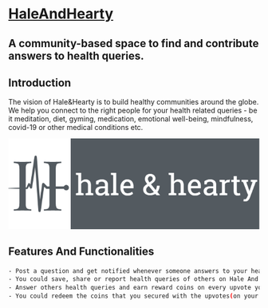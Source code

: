 # [HaleAndHearty](https://halehearty.herokuapp.com)
## A community-based space to find and contribute answers to health queries.
## Introduction

The vision of Hale&Hearty is to build healthy communities around the globe.
We help you connect to the right people for your health related queries - be it meditation, diet, gyming, medication, emotional well-being, mindfulness, covid-19 or other medical conditions etc.


![Logo](https://github.com/VarunLanjhara/HaleAndHearty/blob/master/main/static/images/logoboi.PNG)

## Features And Functionalities
```bash
- Post a question and get notified whenever someone answers to your health query.
- You could save, share or report health queries of others on Hale And Hearty community
- Answer others health queries and earn reward coins on every upvote you secure from Hale And Hearty community.
- You could redeem the coins that you secured with the upvotes(on your answers) from the Hale And Hearty community.
```
